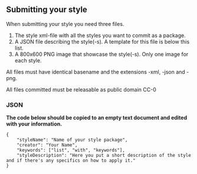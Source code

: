 ## Submitting your style ##

When submitting your style you need three files.

1. The style xml-file with all the styles you want to commit as a package.
2. A JSON file describing the style(-s). A template for this file is below this list.
3. A 800x600 PNG image that showcase the style(-s). Only one image for each style.

All files must have identical basename and the extensions -xml, -json and -png.

All files committed must be releasable as public domain CC-0

### JSON ###

__The code below should be copied to an empty text document and edited with your information.__

```
{
	"styleName": "Name of your style package",
	"creator": "Your Name",
	"keywords": ["list", "with", "keywords"],
	"styleDescription": "Here you put a short description of the style and if there's any specifics on how to apply it."
}
```
